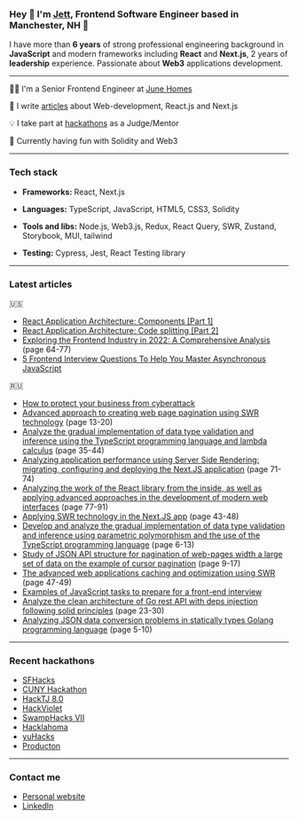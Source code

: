 ### Hey 👋 I'm [Jett](https://jett.software), Frontend Software Engineer based in Manchester, NH 🍂
I have more than <strong>6 years</strong> of strong professional engineering background in <strong>JavaScript</strong> and modern frameworks including <strong>React</strong> and <strong>Next.js</strong>, 2 years of <strong>leadership</strong> experience. Passionate about <strong>Web3</strong> applications development.

<hr />

👨‍💻 I'm a Senior Frontend Engineer at [June Homes](https://junehomes.com)

🔭 I write [articles](#articles) about Web-development, React.js and Next.js

💡 I take part at [hackathons](#hacks) as a Judge/Mentor

🌱 Currently having fun with Solidity and Web3

<hr />

### Tech stack

- <strong>Frameworks:</strong> React, Next.js

- <strong>Languages:</strong> TypeScript, JavaScript, HTML5, CSS3, Solidity

- <strong>Tools and libs:</strong> Node.js, Web3.js, Redux, React Query, SWR, Zustand, Storybook, MUI, tailwind

- <strong>Testing:</strong> Cypress, Jest, React Testing library

<hr id='articles'/>

### Latest articles

🇺🇸
- [React Application Architecture: Components [Part 1]](https://hackernoon.com/react-application-architecture-components-part-1-1w1l340n)
- [React Application Architecture: Code splitting [Part 2]](https://hackernoon.com/react-application-architecture-code-splitting-part-2-pmb35ii)
- [Exploring the Frontend Industry in 2022: A Comprehensive Analysis](https://www.europe-science.com/wp-content/uploads/2023/02/Sciences-of-Europe-No-110-2023.pdf) (page 64-77)
- [5 Frontend Interview Questions To Help You Master Asynchronous JavaScript](https://javascript.plainenglish.io/5-frontend-interview-questions-to-help-you-master-asynchronous-javascript-3339d0f89fdc?gi=c77c82c90f89)

🇷🇺
- [How to protect your business from cyberattack](https://delovoymir.biz/kak-zaschitit-svoy-biznes-ot-kiberataki.html)
- [Advanced approach to creating web page pagination using SWR technology](https://naukaip.ru/wp-content/uploads/2021/09/MK-1179.pdf) (page 13-20)
- [Analyze the gradual implementation of data type validation and inference using the TypeScript programming language and lambda calculus](https://www.europe-science.com/wp-content/uploads/2021/09/Sciences-of-Europe-No-78-2021-Vol.-1.pdf) (page 35-44)
- [Analyzing application performance using Server Side Rendering: migrating, configuring and deploying the Next.JS application](https://www.europe-science.com/wp-content/uploads/2021/08/Sciences-of-Europe-No-76-2021-Vol.-1.pdf) (page 71-74)
- [Analyzing the work of the React library from the inside, as well as applying advanced approaches in the development of modern web interfaces](https://naukaip.ru/wp-content/uploads/2021/10/МК-1211.pdf) (page 77-91)
- [Applying SWR technology in the Next.JS app](https://scientificmagazine.ru/images/PDF/2021/60/Nauchnyj-zhurnal-5-60-.pdf) (page 43-48)
- [Develop and analyze the gradual implementation of data type validation and inference using parametric polymorphism and the use of the TypeScript programming language](https://internationalconference.ru/images/PDF/2021/73/EUROPEAN_RESEARCH-5-73-.pdf) (page 6-13)
- [Study of JSON API structure for pagination of web-pages width a large set of data on the example of cursor pagination](https://scientific-conference.com/images/PDF/2021/82/International_scientific_review-6-82-ISBN-.pdf) (page 9-17)
- [The advanced web applications caching and optimization using SWR](https://www.europe-science.com/wp-content/uploads/2021/07/Sciences-of-Europe-No-73-2021-Vol-1.pdf) (page 47-49)
- [Examples of JavaScript tasks to prepare for a front-end interview](https://tproger.ru/articles/primery-zadach-po-javascript-dlja-podgotovki-dzhuna-k-sobesedovaniju-po-frontendu/)
- [Analyze the clean architecture of Go rest API with deps injection following solid principles](https://ipi1.ru/homepage/images/PDF/2021/166/PSME-9-166-.pdf) (page 23-30)
- [Analyzing JSON data conversion problems in statically types Golang programming language](https://scienceproblems.ru/images/PDF/2021/66/pn-7-66-.pdf) (page 5-10)

<hr id='hacks'/>

### Recent hackathons

- [SFHacks](https://sf-hacks.devpost.com/)
- [CUNY Hackathon](https://the-cuny-hackathon-2021.devpost.com)
- [HackTJ 8.0](https://hacktj2021.devpost.com/)
- [HackViolet](https://hackviolet.devpost.com/)
- [SwampHacks VII](https://swamphacks-vii.devpost.com/)
- [Hacklahoma](https://hacklahoma21.devpost.com/)
- [yuHacks](https://yuhacks2021.devpost.com)
- [Producton](https://producton.online/eng)

<hr />

### Contact me
- [Personal website](https://jett.software)
- [LinkedIn](https://www.linkedin.com/in/jettlove)
